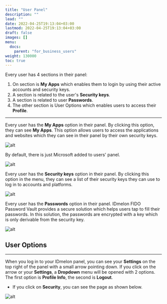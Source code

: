 ```yaml
---
title: "User Panel"
description: ""
lead: ""
date: 2022-04-25T19:13:04+03:00
lastmod: 2022-04-25T19:13:04+03:00
draft: false
images: []
menu:
  docs:
    parent: "for_business_users"
weight: 130000
toc: true
---
```


Every user has 4 sections in their panel:

1. On section is **My Apps** which enables them to login by using their active accounts and security keys.
2. A section is related to the user's **Security keys**.
3. A section is related to user **Passwords**.
4. The other section is User Options which enables users to access their **Profile**.

---

Every user has the **My Apps** option in their panel. By clicking this option, they can see **My Apps**. This option allows users to access the applications and websites which they can see in their panel by their own security keys.

![alt](/images/vendor/user_panel/1.png)

By default, there is just Microsoft added to users' panel.

![alt](/images/vendor/user_panel/2.png)

Every user has the **Security keys** option in their panel. By clicking this option in the menu, they can see a list of their security keys they can use to log in to accounts and platforms.

![alt](/images/vendor/user_panel/3.png)

Every user has the **Passwords** option in their panel. IDmelon FIDO Password Vault provides a secure solution which helps users tap to fill their passwords. In this solution, the passwords are encrypted with a key which is only derivable from the security key.

![alt](/images/vendor/user_panel/4.png)

## User Options

---

When you log in to your IDmelon panel, you can see your **Settings** on the top right of the panel with a small arrow pointing down. If you click on the arrow or your **Settings**, a **Dropdown** menu will be opened with 2 options. The first option is **Profile Info**, the second is **Logout**.

- If you click on **Security**, you can see the page as shown below.

![alt](/images/vendor/user_panel/5.png)
